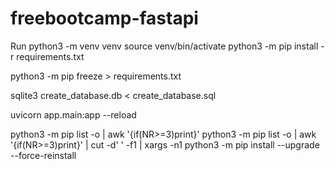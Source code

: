 # freebootcamp-fastapi

Run
python3 -m venv venv
source venv/bin/activate
python3 -m pip install -r requirements.txt

python3 -m pip freeze > requirements.txt

sqlite3 create_database.db < create_database.sql

uvicorn app.main:app --reload

python3 -m pip list -o | awk '{if(NR>=3)print}'
python3 -m pip list -o | awk '{if(NR>=3)print}' | cut -d' ' -f1 | xargs -n1 python3 -m pip install --upgrade --force-reinstall

